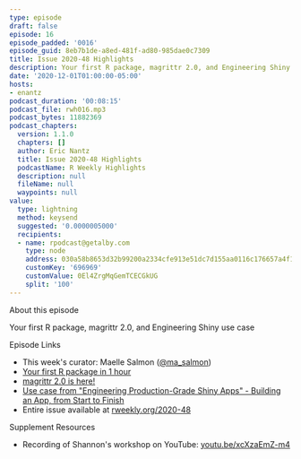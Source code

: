 ```yaml
---
type: episode
draft: false
episode: 16
episode_padded: '0016'
episode_guid: 8eb7b1de-a8ed-481f-ad80-985dae0c7309
title: Issue 2020-48 Highlights
description: Your first R package, magrittr 2.0, and Engineering Shiny use case
date: '2020-12-01T01:00:00-05:00'
hosts:
- enantz
podcast_duration: '00:08:15'
podcast_file: rwh016.mp3
podcast_bytes: 11882369
podcast_chapters:
  version: 1.1.0
  chapters: []
  author: Eric Nantz
  title: Issue 2020-48 Highlights
  podcastName: R Weekly Highlights
  description: null
  fileName: null
  waypoints: null
value:
  type: lightning
  method: keysend
  suggested: '0.0000005000'
  recipients:
  - name: rpodcast@getalby.com
    type: node
    address: 030a58b8653d32b99200a2334cfe913e51dc7d155aa0116c176657a4f1722677a3
    customKey: '696969'
    customValue: 0El4ZrgMqGemTCECGkUG
    split: '100'
---
```

About this episode

Your first R package, magrittr 2.0, and Engineering Shiny use case

Episode Links

-   This week's curator: Maelle Salmon
    (<a href="https://twitter.com/ma_salmon" rel="nofollow">@ma_salmon</a>)
-   <a
    href="https://www.pipinghotdata.com/posts/2020-10-25-your-first-r-package-in-1-hour/"
    rel="nofollow">Your first R package in 1 hour</a>
-   <a href="https://www.tidyverse.org/blog/2020/11/magrittr-2-0-is-here/"
    rel="nofollow">magrittr 2.0 is here!</a>
-   <a
    href="https://engineering-shiny.org/use-case-building-an-app-from-start-to-finish.html"
    rel="nofollow">Use case from "Engineering Production-Grade Shiny Apps" -
    Building an App, from Start to Finish</a>
-   Entire issue available at <a href="https://rweekly.org/2020-48"
    rel="nofollow">rweekly.org/2020-48</a>

Supplement Resources

-   Recording of Shannon's workshop on YouTube:
    <a href="https://youtu.be/xcXzaEmZ-m4"
    rel="nofollow">youtu.be/xcXzaEmZ-m4</a>
